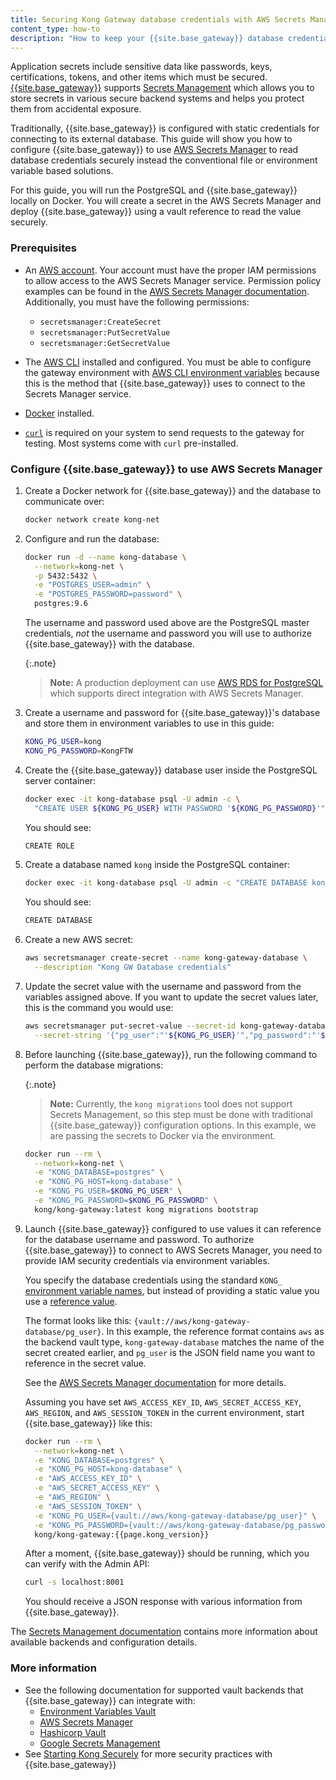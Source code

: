 ```yaml
---
title: Securing Kong Gateway database credentials with AWS Secrets Manager
content_type: how-to
description: "How to keep your {{site.base_gateway}} database credentials secure using AWS Secrets Manager and vault integrations."
---
```


Application secrets include sensitive data like passwords, keys, certifications, tokens, and other items
which must be secured. [{{site.base_gateway}}](/gateway/{{page.kong_version}}/) supports
[Secrets Management](/gateway/{{page.kong_version}}/kong-enterprise/secrets-management/)
which allows you to store secrets in various secure backend systems and helps you protect them from accidental
exposure.

Traditionally, {{site.base_gateway}} is configured with static credentials for connecting
to its external database. This guide will show you how to configure {{site.base_gateway}} to use
[AWS Secrets Manager](https://docs.aws.amazon.com/secretsmanager/latest/userguide/auth-and-access.html) to
read database credentials securely instead the conventional file or environment variable based solutions.

For this guide, you will run the PostgreSQL and {{site.base_gateway}} locally on Docker.
You will create a secret in the AWS Secrets Manager and deploy {{site.base_gateway}} using a vault reference
to read the value securely.

### Prerequisites

* An [AWS account](https://aws.amazon.com/). Your account must have the proper IAM permissions to allow access to the AWS Secrets Manager service. Permission policy examples can be found in the [AWS Secrets Manager documentation](https://docs.aws.amazon.com/secretsmanager/latest/userguide/auth-and-access_examples.html). Additionally, you must have the following permissions:
  * `secretsmanager:CreateSecret`
  * `secretsmanager:PutSecretValue`
  * `secretsmanager:GetSecretValue`
* The [AWS CLI](https://docs.aws.amazon.com/cli/latest/userguide/getting-started-install.html) installed and configured. You must be able to configure the gateway environment with [AWS CLI environment variables](https://docs.aws.amazon.com/cli/latest/userguide/cli-configure-envvars.html) because this is the method that {{site.base_gateway}} uses to connect to the Secrets Manager service.

* [Docker](https://docs.docker.com/get-docker/) installed.
* [`curl`](https://curl.se/) is required on your system to send
requests to the gateway for testing. Most systems come with `curl` pre-installed.

### Configure {{site.base_gateway}} to use AWS Secrets Manager

1. Create a Docker network for {{site.base_gateway}} and the database to communicate over:

   ```sh
   docker network create kong-net
   ```

1. Configure and run the database:

   ```sh
   docker run -d --name kong-database \
     --network=kong-net \
     -p 5432:5432 \
     -e "POSTGRES_USER=admin" \
     -e "POSTGRES_PASSWORD=password" \
     postgres:9.6
   ```

   The username and password used above are the PostgreSQL master credentials, *not* the
   username and password you will use to authorize {{site.base_gateway}} with the database.

   {:.note}
   > **Note:** A production deployment can use [AWS RDS for PostgreSQL](https://aws.amazon.com/rds/postgresql/)
   which supports direct integration with AWS Secrets Manager.

1. Create a username and password for {{site.base_gateway}}'s database and store
them in environment variables to use in this guide:

   ```sh
   KONG_PG_USER=kong
   KONG_PG_PASSWORD=KongFTW
   ```

1. Create the {{site.base_gateway}} database user inside the PostgreSQL server container:

   ```sh
   docker exec -it kong-database psql -U admin -c \
     "CREATE USER ${KONG_PG_USER} WITH PASSWORD '${KONG_PG_PASSWORD}'"
   ```

   You should see:
   ```sh
   CREATE ROLE
   ```

1. Create a database named `kong` inside the PostgreSQL container:

   ```sh
   docker exec -it kong-database psql -U admin -c "CREATE DATABASE kong OWNER ${KONG_PG_USER};"
   ```

   You should see:
   ```sh
   CREATE DATABASE
   ```

1. Create a new AWS secret:

   ```sh
   aws secretsmanager create-secret --name kong-gateway-database \
     --description "Kong GW Database credentials"
   ```

1. Update the secret value with the username and password from the variables assigned above.
If you want to update the secret values later, this is the command you would use:

   ```sh
   aws secretsmanager put-secret-value --secret-id kong-gateway-database \
     --secret-string '{"pg_user":"'${KONG_PG_USER}'","pg_password":"'${KONG_PG_PASSWORD}'"}'
   ```

1. Before launching {{site.base_gateway}}, run the following command to perform the database migrations:

   {:.note}
   > **Note:** Currently, the `kong migrations` tool does not support Secrets Management, so this
   step must be done with traditional {{site.base_gateway}} configuration options. In this example,
   we are passing the secrets to Docker via the environment.

   ```sh
   docker run --rm \
     --network=kong-net \
     -e "KONG_DATABASE=postgres" \
     -e "KONG_PG_HOST=kong-database" \
     -e "KONG_PG_USER=$KONG_PG_USER" \
     -e "KONG_PG_PASSWORD=$KONG_PG_PASSWORD" \
     kong/kong-gateway:latest kong migrations bootstrap
   ```

1. Launch {{site.base_gateway}} configured to use values it can reference for the
database username and password. To authorize {{site.base_gateway}} to connect to AWS Secrets Manager,
you need to provide IAM security credentials via environment variables.

   You specify the database credentials using the standard `KONG_`
   [environment variable names](/gateway/{{page.kong_version}}/reference/configuration/#environment-variables),
   but instead of providing a static value you use a
   [reference value](/gateway/{{page.kong_version}}/kong-enterprise/secrets-management/reference-format/).

   The format looks like this: `{vault://aws/kong-gateway-database/pg_user}`. In this example,
   the reference format contains `aws` as the backend vault type, `kong-gateway-database` matches
   the name of the secret created earlier, and `pg_user` is the JSON field name you want to reference
   in the secret value.

   See the
   [AWS Secrets Manager documentation](/gateway/{{page.kong_version}}/kong-enterprise/secrets-management/backends/aws-sm/)
   for more details.

   Assuming you have set `AWS_ACCESS_KEY_ID`, `AWS_SECRET_ACCESS_KEY`, `AWS_REGION`, and `AWS_SESSION_TOKEN` in the current
   environment, start {{site.base_gateway}} like this:

   ```sh
   docker run --rm \
     --network=kong-net \
     -e "KONG_DATABASE=postgres" \
     -e "KONG_PG_HOST=kong-database" \
     -e "AWS_ACCESS_KEY_ID" \
     -e "AWS_SECRET_ACCESS_KEY" \
     -e "AWS_REGION" \
     -e "AWS_SESSION_TOKEN" \
     -e "KONG_PG_USER={vault://aws/kong-gateway-database/pg_user}" \
     -e "KONG_PG_PASSWORD={vault://aws/kong-gateway-database/pg_password}" \
     kong/kong-gateway:{{page.kong_version}}
   ```

   After a moment, {{site.base_gateway}} should be running, which you can verify with the Admin API:

   ```sh
   curl -s localhost:8001
   ```

   You should receive a JSON response with various information from {{site.base_gateway}}.

The [Secrets Management documentation](/gateway/{{page.kong_version}}/kong-enterprise/secrets-management/)
contains more information about available backends and configuration details.

### More information

* See the following documentation for supported vault backends that  {{site.base_gateway}} can integrate with:
  * [Environment Variables Vault](/gateway/{{page.kong_version}}/kong-enterprise/secrets-management/backends/env/)
  * [AWS Secrets Manager](/gateway/{{page.kong_version}}/kong-enterprise/secrets-management/backends/aws-sm/)
  * [Hashicorp Vault](/gateway/{{page.kong_version}}/kong-enterprise/secrets-management/backends/hashicorp-vault/)
  * [Google Secrets Management](/gateway/{{page.kong_version}}/kong-enterprise/secrets-management/backends/gcp-sm/)
* See [Starting Kong Securely](/gateway/{{page.kong_version}}/production/access-control/start-securely/) for more
security practices with {{site.base_gateway}}
